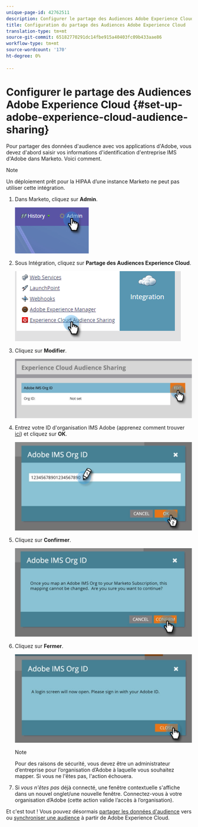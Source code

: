 ```yaml
---
unique-page-id: 42762511
description: Configurer le partage des Audiences Adobe Experience Cloud - Documents marketing - Documentation sur les produits
title: Configuration du partage des Audiences Adobe Experience Cloud
translation-type: tm+mt
source-git-commit: 65182770291dc14fbe915a40403fc09b433aae86
workflow-type: tm+mt
source-wordcount: '170'
ht-degree: 0%

---
```



# Configurer le partage des Audiences Adobe Experience Cloud {#set-up-adobe-experience-cloud-audience-sharing}

Pour partager des données d&#39;audience avec vos applications d&#39;Adobe, vous devez d&#39;abord saisir vos informations d&#39;identification d&#39;entreprise IMS d&#39;Adobe dans Marketo. Voici comment.

>[!NOTE]
>
>Un déploiement prêt pour la HIPAA d’une instance Marketo ne peut pas utiliser cette intégration.

1. Dans Marketo, cliquez sur **Admin**.

   ![](assets/one-2.png)

1. Sous Intégration, cliquez sur **Partage des Audiences Experience Cloud**.

   ![](assets/two-2.png)

1. Cliquez sur **Modifier**.

   ![](assets/three-2.png)

1. Entrez votre ID d&#39;organisation IMS Adobe (apprenez comment trouver [ici](https://docs.adobe.com/content/help/en/control-panel/using/faq.html)) et cliquez sur **OK**.

   ![](assets/four-2.png)

1. Cliquez sur **Confirmer**.

   ![](assets/five-1.png)

1. Cliquez sur **Fermer**.

   ![](assets/six-2.png)

   >[!NOTE]
   >
   >Pour des raisons de sécurité, vous devez être un administrateur d’entreprise pour l’organisation d’Adobe à laquelle vous souhaitez mapper. Si vous ne l&#39;êtes pas, l&#39;action échouera.

1. Si _vous n&#39;êtes pas_ déjà connecté, une fenêtre contextuelle s&#39;affiche dans un nouvel onglet/une nouvelle fenêtre. Connectez-vous à votre organisation d’Adobe (cette action valide l’accès à l’organisation).

Et c&#39;est tout ! Vous pouvez désormais [partager les données d&#39;audience](/help/marketo/product-docs/core-marketo-concepts/smart-lists-and-static-lists/static-lists/send-a-list-to-adobe-experience-cloud.md) vers ou [synchroniser une audience](/help/marketo/product-docs/core-marketo-concepts/miscellaneous/sync-an-audience-from-adobe-experience-cloud.md) à partir de Adobe Experience Cloud.

